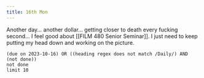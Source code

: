 ```yaml
---
title: 16th Mon
---
```

Another day... another dollar... getting closer to death every fucking second... 
I feel good about [[FILM 480 Senior Seminar]]. I just need to keep putting my head down and working on the picture.
```tasks
(due on 2023-10-16) OR ((heading regex does not match /Daily/) AND (not done))
not done
limit 10
```